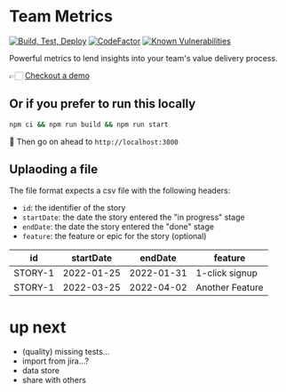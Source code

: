 # Team Metrics

[![Build, Test, Deploy](https://github.com/jessicamann/team-metrics/actions/workflows/deploy.yaml/badge.svg)](https://github.com/jessicamann/team-metrics/actions/workflows/deploy.yaml)
[![CodeFactor](https://www.codefactor.io/repository/github/jessicamann/team-metrics/badge)](https://www.codefactor.io/repository/github/jessicamann/team-metrics)
[![Known Vulnerabilities](https://snyk.io/test/github/jessicamann/team-metrics/badge.svg)](https://snyk.io/test/github/jessicamann/team-metrics)

Powerful metrics to lend insights into your team's value delivery process.

👉🏻 [Checkout a demo](https://team-metrics-web-production.up.railway.app/data/demo)

## Or if you prefer to run this locally

```zsh
npm ci && npm run build && npm run start
```

🚀 Then go on ahead to `http://localhost:3000`

## Uplaoding a file

The file format expects a csv file with the following headers:

- `id`: the identifier of the story
- `startDate`: the date the story entered the "in progress" stage
- `endDate`: the date the story entered the "done" stage
- `feature`: the feature or epic for the story (optional)

| id      | startDate  | endDate    | feature         |
| ------- | ---------- | ---------- | --------------- |
| STORY-1 | 2022-01-25 | 2022-01-31 | 1-click signup  |
| STORY-1 | 2022-03-25 | 2022-04-02 | Another Feature |

# up next

- (quality) missing tests...
- import from jira...?
- data store
- share with others
